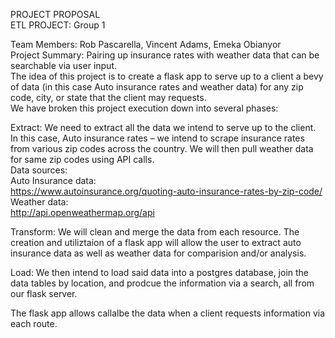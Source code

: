 PROJECT PROPOSAL <br>
ETL PROJECT: Group 1 <br>

Team Members: Rob Pascarella, Vincent Adams, Emeka Obianyor  <br>
Project Summary: Pairing up insurance rates with weather data that can be searchable via user input. <br>
The idea of this project is to create a flask app to serve up to a client a bevy of data (in this case Auto insurance rates and weather data) for any zip code, city, or state that the client may requests. <br>
We have broken this project execution down into several phases: <br>

Extract: We need to extract all the data we intend to serve up to the client. In this case, Auto insurance rates – we intend to scrape insurance rates from various zip codes across the country. We will then pull weather data for same zip codes using API calls. <br>
Data sources: <br>
Auto Insurance data: <br>
https://www.autoinsurance.org/quoting-auto-insurance-rates-by-zip-code/ <br>
Weather data: <br>
http://api.openweathermap.org/api <br>

Transform: We will clean and merge the data from each resource. The creation and utiliztaion of a flask app will allow the user to extract auto insurance data as well as weather data for comparision and/or analysis. <br>

Load: We then intend to load said data into a postgres database, join the data tables by location, and prodcue the information via a search, all from our flask server. <br>

The flask app allows callalbe the data when a client requests information via each route. <br>

